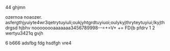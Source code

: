 

44
ghjmn



ozernoa  noaozer. asfergthjyuiyte4wr3qetrytuyiuli;oukjyhtgrdtuyiuoi;oulykyjthryteytuyiui;lkyjthdrgsd
hjbhv
noooooooaaaaaaa3456789998--=+=V+ += FD{b pfdrv 1 2 wertyu3421q
gvjh


6 b666
adsfbg
fdg
hsdfgh
vre4
